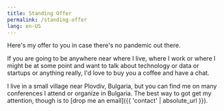 ```yaml
---
title: Standing Offer
permalink: /standing-offer
lang: en-US
---
```


Here's my offer to you in case there's no pandemic out there.


If you are going to be anywhere near where I live, where I work or where I might
be at some point and want to talk about technology or data or startups or
anything really, I'd love to buy you a coffee and have a chat.

I live in a small village near Plovdiv, Bulgaria, but you can find me on many
conferences I attend or organize in Bulgaria. The best way to got get my
attention, though is to [drop me an email]({{ 'contact' | absolute_url }}).
